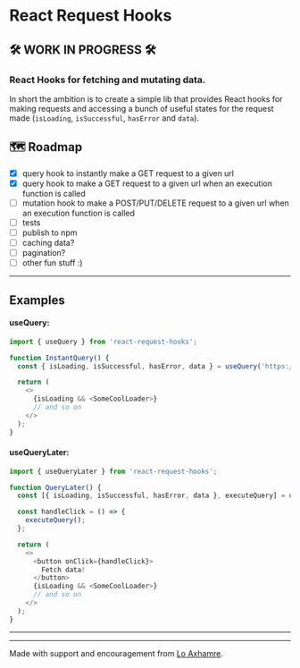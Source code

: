 # React Request Hooks

## 🛠 WORK IN PROGRESS 🛠

### React Hooks for fetching and mutating data.

In short the ambition is to create a simple lib that provides React hooks for making requests and accessing a bunch of useful states for the request made (`isLoading`, `isSuccessful`, `hasError` and `data`).

## 🗺 Roadmap

- [x] query hook to instantly make a GET request to a given url
- [x] query hook to make a GET request to a given url when an execution function is called
- [ ] mutation hook to make a POST/PUT/DELETE request to a given url when an execution function is called
- [ ] tests
- [ ] publish to npm
- [ ] caching data?
- [ ] pagination?
- [ ] other fun stuff :)

---

## Examples

#### useQuery:

```javascript
import { useQuery } from 'react-request-hooks';

function InstantQuery() {
  const { isLoading, isSuccessful, hasError, data } = useQuery('https://some-cool-url');

  return (
    <>
      {isLoading && <SomeCoolLoader>}
      // and so on
    </>
  );
}
```

#### useQueryLater:

```javascript
import { useQueryLater } from 'react-request-hooks';

function QueryLater() {
  const [{ isLoading, isSuccessful, hasError, data }, executeQuery] = useQueryLater('https://some-cool-url');

  const handleClick = () => {
    executeQuery();
  };

  return (
    <>
      <button onClick={handleClick}>
        Fetch data!
      </button>
      {isLoading && <SomeCoolLoader>}
      // and so on
    </>
  );
}
```

---

---

Made with support and encouragement from [Lo Axhamre](https://github.com/axhamre).
